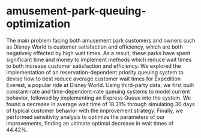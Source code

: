 # amusement-park-queuing-optimization
 The main problem facing both amusement park customers and owners such as Disney World is customer satisfaction and efficiency, which are both negatively effected by high wait times. As a result, these parks have spent significant time and money to implement methods which reduce wait times to both increase customer satisfaction and efficiency. We explored the implementation of an reservation-dependent priority queuing system to devise how to best reduce average customer wait times for Expedition Everest, a popular ride at Disney World. Using third-party data, we first built constant-rate and time-dependent-rate queuing systems to model current behavior, followed by implementing an Express Queue into the system. We found a decrease in average wait time of 18.31% through simulating 30 days of typical customer behavior with the improvement strategy. Finally, we performed sensitivity analysis to optimize the parameters of our improvements, finding an ultimate optimal decrease in wait times of 44.42%.
